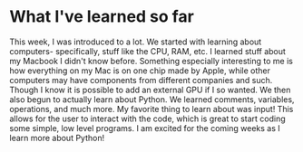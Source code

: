 # What I've learned so far
This week, I was introduced to a lot.
We started with learning about computers- specifically, stuff like the CPU, RAM, etc. I learned stuff about my Macbook I didn't know before. 
Something especially interesting to me is how everything on my Mac is on one chip made by Apple, while other computers may have components from different companies and such. Though I know it 
is possible to add an external GPU if I so wanted.
We then also begun to actually learn about Python. We learned comments, variables, operations, and much more. My favorite thing to learn about was input! This allows for the user to
interact with the code, which is great to start coding some simple, low level programs.
I am excited for the coming weeks as I learn more about Python!
